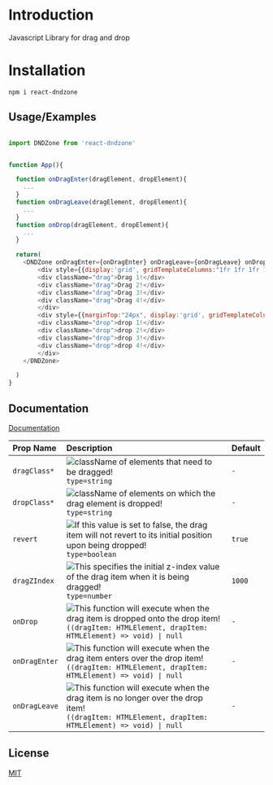 # Introduction

Javascript Library for drag and drop

# Installation

`npm i react-dndzone`

## Usage/Examples

```javascript

import DNDZone from 'react-dndzone'


function App(){

  function onDragEnter(dragElement, dropElement){
    ...
  }
  function onDragLeave(dragElement, dropElement){
    ...
  }
  function onDrop(dragElement, dropElement){
    ...
  }

  return(
    <DNDZone onDragEnter={onDragEnter} onDragLeave={onDragLeave} onDrop={onDrop}>
        <div style={{display:'grid', gridTemplateColumns:"1fr 1fr 1fr 1fr", columnGap:'4px'}}>
        <div className="drag">Drag 1!</div>
        <div className="drag">Drag 2!</div>
        <div className="drag">Drag 3!</div>
        <div className="drag">Drag 4!</div>
        </div>
        <div style={{marginTop:"24px", display:'grid', gridTemplateColumns:"1fr 1fr 1fr 1fr", columnGap:'4px'}}>
        <div className="drop">drop 1!</div>
        <div className="drop">drop 2!</div>
        <div className="drop">drop 3!</div>
        <div className="drop">drop 4!</div>
        </div>
    </DNDZone>

  )
}
```

## Documentation

[Documentation](https://63fefea9605cb976c902b556-puwughhwqm.chromatic.com)

| Prop Name    | Description                                   | Default                    |
| :----------- | :-------------------------------------------- | :------------------------- |
| `dragClass*` | ![className of elements that need to be dragged!]() `type=string` |   `-`   |
| `dropClass*` | ![className of elements on which the drag element is dropped!]() `type=string` |   `-`   |
| `revert` | ![If this value is set to false, the drag item will not revert to its initial position upon being dropped!]() `type=boolean` |   `true`   |
| `dragZIndex` | ![This specifies the initial z-index value of the drag item when it is being dragged!]() `type=number` |   `1000`   |
| `onDrop` | ![This function will execute when the drag item is dropped onto the drop item!]() `((dragItem: HTMLElement, drapItem: HTMLElement) => void) \| null` |   `-`   |
| `onDragEnter` | ![This function will execute when the drag item enters over the drop item!]() `((dragItem: HTMLElement, drapItem: HTMLElement) => void) \| null` |   `-`   |
| `onDragLeave` | ![This function will execute when the drag item is no longer over the drop item!]() `((dragItem: HTMLElement, drapItem: HTMLElement) => void) \| null` |   `-`   |

## License

[MIT](https://choosealicense.com/licenses/mit/)
